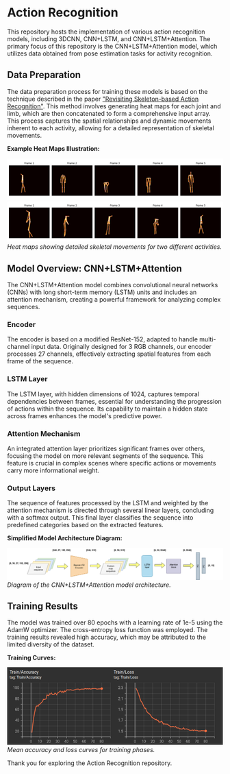 # Action Recognition

This repository hosts the implementation of various action recognition models, including 3DCNN, CNN+LSTM, and CNN+LSTM+Attention. The primary focus of this repository is the CNN+LSTM+Attention model, which utilizes data obtained from pose estimation tasks for activity recognition.

## Data Preparation

The data preparation process for training these models is based on the technique described in the paper ["Revisiting Skeleton-based Action Recognition"](https://arxiv.org/abs/2104.13586). This method involves generating heat maps for each joint and limb, which are then concatenated to form a comprehensive input array. This process captures the spatial relationships and dynamic movements inherent to each activity, allowing for a detailed representation of skeletal movements.

**Example Heat Maps Illustration:**
<!-- Placeholder for heat map image -->
![Heat Maps for Pick Up Activity](pickup_sequence.png)
![Heat Maps for Moving Chair Activity](moving_stuff.png)
*Heat maps showing detailed skeletal movements for two different activities.*

## Model Overview: CNN+LSTM+Attention

The CNN+LSTM+Attention model combines convolutional neural networks (CNNs) with long short-term memory (LSTM) units and includes an attention mechanism, creating a powerful framework for analyzing complex sequences.

### Encoder

The encoder is based on a modified ResNet-152, adapted to handle multi-channel input data. Originally designed for 3 RGB channels, our encoder processes 27 channels, effectively extracting spatial features from each frame of the sequence.

### LSTM Layer

The LSTM layer, with hidden dimensions of 1024, captures temporal dependencies between frames, essential for understanding the progression of actions within the sequence. Its capability to maintain a hidden state across frames enhances the model's predictive power.

### Attention Mechanism

An integrated attention layer prioritizes significant frames over others, focusing the model on more relevant segments of the sequence. This feature is crucial in complex scenes where specific actions or movements carry more informational weight.

### Output Layers

The sequence of features processed by the LSTM and weighted by the attention mechanism is directed through several linear layers, concluding with a softmax output. This final layer classifies the sequence into predefined categories based on the extracted features.

**Simplified Model Architecture Diagram:**
<!-- Placeholder for model architecture diagram -->
![Model Architecture](model_arch.png)
*Diagram of the CNN+LSTM+Attention model architecture.*

## Training Results

The model was trained over 80 epochs with a learning rate of 1e-5 using the AdamW optimizer. The cross-entropy loss function was employed. The training results revealed high accuracy, which may be attributed to the limited diversity of the dataset.

**Training Curves:**
<!-- Placeholder for training and testing curves -->
![Training Curves](train.png)
*Mean accuracy and loss curves for training phases.*


Thank you for exploring the Action Recognition repository. 


